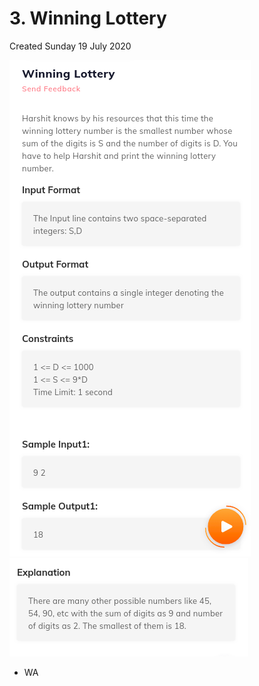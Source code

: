 # 3. Winning Lottery
Created Sunday 19 July 2020

![](./3._Winning_Lottery_-_40/pasted_image.png)
![](./3._Winning_Lottery_-_40/pasted_image001.png)

* WA


